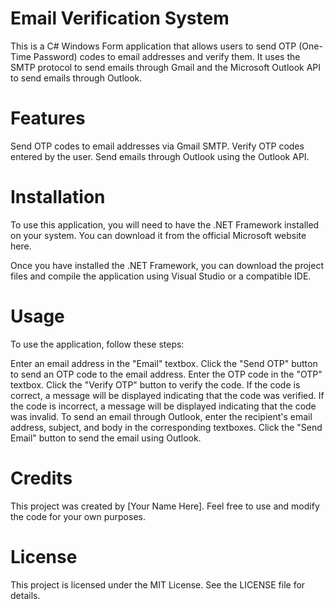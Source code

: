 # Email Verification System
This is a C# Windows Form application that allows users to send OTP (One-Time Password) codes to email addresses and verify them. It uses the SMTP protocol to send emails through Gmail and the Microsoft Outlook API to send emails through Outlook.

# Features
Send OTP codes to email addresses via Gmail SMTP.
Verify OTP codes entered by the user.
Send emails through Outlook using the Outlook API.

# Installation
To use this application, you will need to have the .NET Framework installed on your system. You can download it from the official Microsoft website here.

Once you have installed the .NET Framework, you can download the project files and compile the application using Visual Studio or a compatible IDE.

# Usage
To use the application, follow these steps:

Enter an email address in the "Email" textbox.
Click the "Send OTP" button to send an OTP code to the email address.
Enter the OTP code in the "OTP" textbox.
Click the "Verify OTP" button to verify the code. If the code is correct, a message will be displayed indicating that the code was verified. If the code is incorrect, a message will be displayed indicating that the code was invalid.
To send an email through Outlook, enter the recipient's email address, subject, and body in the corresponding textboxes.
Click the "Send Email" button to send the email using Outlook.

# Credits
This project was created by [Your Name Here]. Feel free to use and modify the code for your own purposes.

# License
This project is licensed under the MIT License. See the LICENSE file for details.
